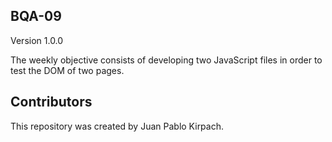 ## BQA-09

Version 1.0.0

The weekly objective consists of developing two JavaScript files in order to test the DOM of two pages.


## Contributors

This repository was created by Juan Pablo Kirpach.

